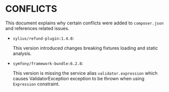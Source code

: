 # CONFLICTS

This document explains why certain conflicts were added to `composer.json` and
references related issues.

- `sylius/refund-plugin:1.4.0`:

  This version introduced changes breaking fixtures loading and static analysis.

- `symfony/framework-bundle:6.2.8`:

  This version is missing the service alias `validator.expression`
  which causes ValidatorException exception to be thrown when using `Expression` constraint. 
